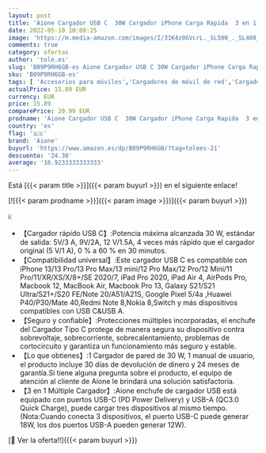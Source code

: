 ```yaml
---
layout: post
title: 'Aione Cargador USB C  30W Cargador iPhone Carga Rapida  3 en 1 Quick Charge 3.0 Enchufe USB Múltiple Cargador Tipo C Adaptador para iPhone 13 12 11 Pro MAX X XS iPad Samsung Huawei Redmi Note 9 8 7'
date: 2022-05-10 10:09:25
image: 'https://m.media-amazon.com/images/I/31K4z0GVcrL._SL500_._SL400_.jpg'
comments: true
category: ofertas
author: 'tole.es'
slug: 'B09P9RH6GB-es Aione Cargador USB C 30W Cargador iPhone Carga Rapida 3 en...'
sku: 'B09P9RH6GB-es'
tags: [ 'Accesorios para móviles','Cargadores de móvil de red','Cargadores para móviles','Comunicación móvil y accesorios','Electrónica','aione','ipad','iphone','🇪🇸', ]
actualPrice: 15.89 EUR
currency: EUR
price: 15.89
comparePrice: 20.99 EUR
prodname: 'Aione Cargador USB C  30W Cargador iPhone Carga Rapida  3 en 1 Quick Charge 3.0 Enchufe USB Múltiple Cargador Tipo C Adaptador para iPhone 13 12 11 Pro MAX X XS iPad Samsung Huawei Redmi Note 9 8 7'
country: 'es'
flag: '🇪🇸'
brand: 'Aione'
buyurl: 'https://www.amazon.es/dp/B09P9RH6GB/?tag=tolees-21'
descuento: '24.30'
average: '16.9233333333333'
---
```


Está [{{< param title >}}]({{< param buyurl >}}) en el siguiente enlace!

[![{{< param prodname >}}]({{< param image >}})]({{< param buyurl >}})

ℹ️:

- 【Cargador rápido USB C】:Potencia máxima alcanzada 30 W, estándar de salida: 5V/3 A, 9V/2A, 12 V/1.5A, 4 veces más rápido que el cargador original (5 V/1 A), 0 % a 60 % en 30 minutos.
- 【Compatibilidad universal】:Este cargador USB C es compatible con iPhone 13/13 Pro/13 Pro Max/13 mini/12 Pro Max/12 Pro/12 Mini/11 Pro/11/XR/XS/X/8+/SE 2020/7, iPad Pro 2020, iPad Air 4, AirPods Pro, Macbook 12, MacBook Air, Macbook Pro 13, Galaxy S21/S21 Ultra/S21+/S20 FE/Note 20/A51/A21S, Google Pixel 5/4a ,Huawei P40/P30/Mate 40,Redmi Note 8,Nokia 8,Switch y más dispositivos compatibles con USB C&USB A.
- 【Seguro y confiable】:Protecciones múltiples incorporadas, el enchufe del Cargador Tipo C protege de manera segura su dispositivo contra sobrevoltaje, sobrecorriente, sobrecalentamiento, problemas de cortocircuito y garantiza un funcionamiento más seguro y estable.
- 【Lo que obtienes】:1 Cargador de pared de 30 W, 1 manual de usuario, el producto incluye 30 días de devolución de dinero y 24 meses de garantía.Si tiene alguna pregunta sobre el producto, el equipo de atención al cliente de Aione le brindará una solución satisfactoria.
- 【3 en 1 Múltiple Cargador】:Aione enchufe de cargador USB está equipado con puertos USB-C (PD Power Delivery) y USB-A (QC3.0 Quick Charge), puede cargar tres dispositivos al mismo tiempo. (Nota:Cuando conecta 3 dispositivos, el puerto USB-C puede generar 18W, los dos puertos USB-A pueden generar 12W).

[🛒 Ver la oferta!!]({{< param buyurl >}})
